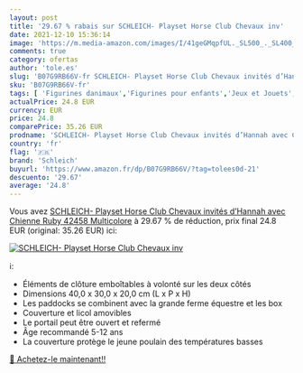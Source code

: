 ```yaml
---
layout: post
title: '29.67 % rabais sur SCHLEICH- Playset Horse Club Chevaux inv'
date: 2021-12-10 15:36:14
image: 'https://m.media-amazon.com/images/I/41geGMqpfUL._SL500_._SL400_.jpg'
comments: true
category: ofertas
author: 'tole.es'
slug: 'B07G9RB66V-fr SCHLEICH- Playset Horse Club Chevaux invités d’Hannah avec...'
sku: 'B07G9RB66V-fr'
tags: [ 'Figurines danimaux','Figurines pour enfants','Jeux et Jouets','Jeux et jouets','schleich', ]
actualPrice: 24.8 EUR
currency: EUR
price: 24.8
comparePrice: 35.26 EUR
prodname: 'SCHLEICH- Playset Horse Club Chevaux invités d’Hannah avec Chienne Ruby  42458  Multicolore'
country: 'fr'
flag: '🇫🇷'
brand: 'Schleich'
buyurl: 'https://www.amazon.fr/dp/B07G9RB66V/?tag=tolees0d-21'
descuento: '29.67'
average: '24.8'
---
```


Vous avez [SCHLEICH- Playset Horse Club Chevaux invités d’Hannah avec Chienne Ruby  42458  Multicolore](https://www.amazon.fr/dp/B07G9RB66V/?tag=tolees0d-21)  à  29.67 % de réduction, prix final  24.8 EUR (original: 35.26 EUR) ici:

[![SCHLEICH- Playset Horse Club Chevaux inv](https://m.media-amazon.com/images/I/41geGMqpfUL._SL500_._SL400_.jpg)](https://www.amazon.fr/dp/B07G9RB66V/?tag=tolees0d-21)

ℹ️:

- Éléments de clôture emboîtables à volonté sur les deux côtés
- Dimensions 40,0 x 30,0 x 20,0 cm (L x P x H)
- Les paddocks se combinent avec la grande ferme équestre et les box
- Couverture et licol amovibles
- Le portail peut être ouvert et refermé
- Âge recommandé 5-12 ans
- La couverture protège le jeune poulain des températures basses

[🛒 Achetez-le maintenant!!](https://www.amazon.fr/dp/B07G9RB66V/?tag=tolees0d-21)
